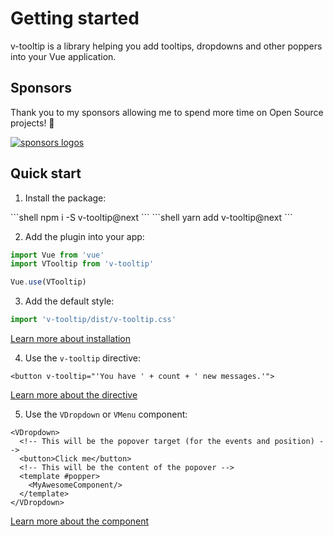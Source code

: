 # Getting started

v-tooltip is a library helping you add tooltips, dropdowns and other poppers into your Vue application.

## Sponsors

Thank you to my sponsors allowing me to spend more time on Open Source projects! 🙏️

<sponsor-button/>

[![sponsors logos](https://guillaume-chau.info/sponsors.png)](https://guillaume-chau.info/sponsors)

## Quick start

1. Install the package:

<code-group>
<code-block title="npm">
```shell
npm i -S v-tooltip@next
```
</code-block>

<code-block title="yarn">
```shell
yarn add v-tooltip@next
```
</code-block>
</code-group>

2. Add the plugin into your app:

```js
import Vue from 'vue'
import VTooltip from 'v-tooltip'

Vue.use(VTooltip)
```

3. Add the default style:

```js
import 'v-tooltip/dist/v-tooltip.css'
```

[Learn more about installation](./installation.md)

4. Use the `v-tooltip` directive:

```vue
<button v-tooltip="'You have ' + count + ' new messages.'">
```

<tooltip-simple-example />

[Learn more about the directive](./directive.md)

5. Use the `VDropdown` or `VMenu` component:

```vue
<VDropdown>
  <!-- This will be the popover target (for the events and position) -->
  <button>Click me</button>
  <!-- This will be the content of the popover -->
  <template #popper>
    <MyAwesomeComponent/>
  </template>
</VDropdown>
```

<dropdown-simple-example />

[Learn more about the component](./component.md)
